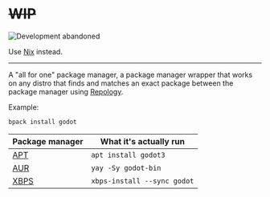 # ~~WIP~~

![Development abandoned](https://img.shields.io/badge/development-abandoned-%23F7CA88.svg?labelColor=585858&style=for-the-badge&logoColor=FFFFFF "Development abandoned")

Use [Nix](https://nixos.org) instead.

---

A "all for one" package manager, a package manager wrapper that works on any distro that finds and matches an exact package between the package manager using [Repology](https://repology.org).

Example:

```sh
bpack install godot
```

|Package manager                                                 |What it's actually run     |
|----------------------------------------------------------------|---------------------------|
|[APT](https://wiki.debian.org/Apt)                              |`apt install godot3`       |
|[AUR](https://wiki.archlinux.org/index.php/Arch_User_Repository)|`yay -Sy godot-bin`        |
|[XBPS](https://docs.voidlinux.org/xbps/index.html)              |`xbps-install --sync godot`|
